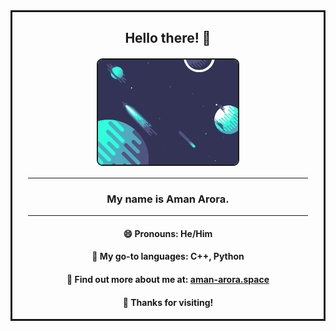 <div align="center" style="border-style:solid">

<div style="margin:9px">

## Hello there! 👋
</div>

<img src="planets.gif" width="45%" height="45%" border=2px style="border-radius:9px; margin:2px">

<hr width=90%>

### **My name is Aman Arora.**

<hr width=90%>

#### 😄 Pronouns: He/Him <br>
  
#### 🤖 My go-to languages: C++, Python

#### 🔭 Find out more about me at: [aman-arora.space](https://aman-arora.space)

#### 🙏 Thanks for visiting!

</p>
</div>
